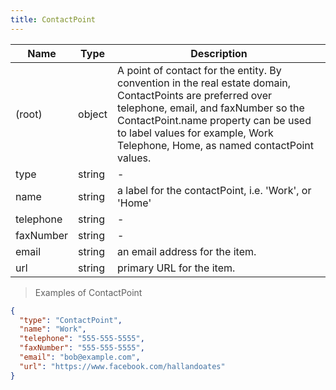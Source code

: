 ```yaml
---
title: ContactPoint
---
```

| Name | Type | Description |
|---|---|---|
| (root) | object | A point of contact for the entity. By convention in the real estate domain, ContactPoints are preferred over telephone, email, and faxNumber so the ContactPoint.name property can be used to label values for example, Work Telephone, Home, as named contactPoint values. |
| type | string | - |
| name | string | a label for the contactPoint, i.e. 'Work', or 'Home' |
| telephone | string | - |
| faxNumber | string | - |
| email | string | an email address for the item. |
| url | string | primary URL for the item. |

> Examples of ContactPoint

```json
{
  "type": "ContactPoint",
  "name": "Work",
  "telephone": "555-555-5555",
  "faxNumber": "555-555-5555",
  "email": "bob@example.com",
  "url": "https://www.facebook.com/hallandoates"
}
```


